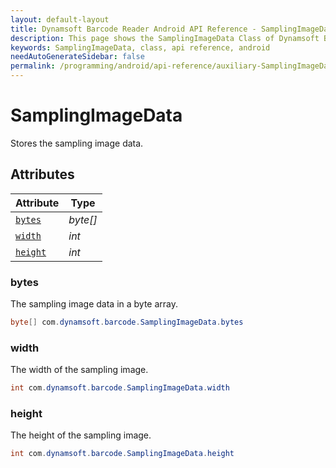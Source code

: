 ```yaml
---
layout: default-layout
title: Dynamsoft Barcode Reader Android API Reference - SamplingImageData Class
description: This page shows the SamplingImageData Class of Dynamsoft Barcode Reader for Android SDK.
keywords: SamplingImageData, class, api reference, android
needAutoGenerateSidebar: false
permalink: /programming/android/api-reference/auxiliary-SamplingImageData-v7.6.0.html
---
```



# SamplingImageData

Stores the sampling image data.

## Attributes
  
| Attribute | Type |
|---------- | ---- |
| [`bytes`](#bytes) | *byte\[\]* |
| [`width`](#width) | *int* |
| [`height`](#height) | *int* |

### bytes

The sampling image data in a byte array.

```java
byte[] com.dynamsoft.barcode.SamplingImageData.bytes
```

### width

The width of the sampling image.

```java
int com.dynamsoft.barcode.SamplingImageData.width
```

### height

The height of the sampling image.

```java
int com.dynamsoft.barcode.SamplingImageData.height
```
